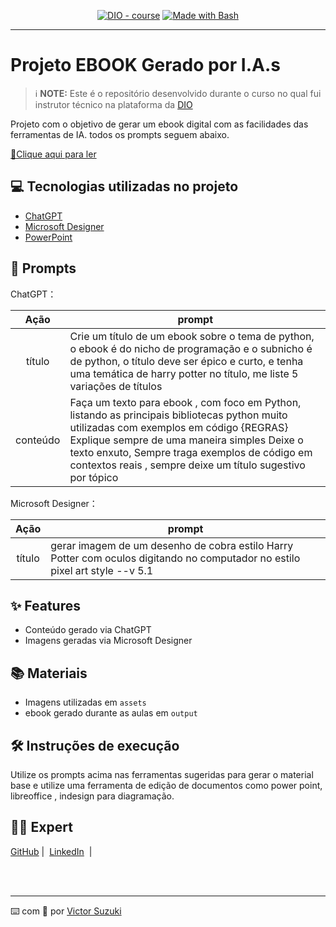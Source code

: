 <p align="center">
<a href="https://dio.me/"><img src="https://img.shields.io/badge/DIO-Course-28DA77?logo=youtube" alt="DIO - course"></a>
<a href="https://www.gnu.org/software/bash/" title="Go to Bash homepage"><img src="https://img.shields.io/badge/Prompt-Project-blue?logo=gnu-bash&amp;logoColor=white" alt="Made with Bash"></a></p>

-------

# Projeto EBOOK Gerado por I.A.s


 > ℹ️ **NOTE:** Este é o repositório desenvolvido durante o curso no qual fui instrutor técnico na plataforma da [DIO](https://dio.me)

Projeto com o objetivo de gerar um ebook digital com as facilidades das ferramentas de IA. todos os prompts
seguem abaixo.

<a href="https://github.com/VSuzuki98/prompts-recipe-to-create-a-ebook/blob/011a909ec10437d1c8f59f84caaf48b540f0a128/output/Ebook_Python_Bruxos_2025.pdf" title="View PDF now"> 📕Clique aqui para ler</a>

## 💻 Tecnologias utilizadas no projeto

- [ChatGPT](https://chat.openai.com/) 
- [Microsoft Designer](https://designer.microsoft.com/)
- [PowerPoint](https://www.microsoft.com/en/microsoft-365/powerpoint)

## 🧠 Prompts


ChatGPT：

|   Ação   | prompt                                                                                                                                                                                                                                                                         |
| :------: | ------------------------------------------------------------------------------------------------------------------------------------------------------------------------------------------------------------------------------------------------------------------------------ |
|  título  | Crie um título de um ebook sobre o tema de python, o ebook é do nicho de programação e o subnicho é de python, o título deve ser épico e curto, e tenha uma temática de harry potter no título, me liste 5 variações de títulos                                                        |
| conteúdo | Faça um texto para ebook , com foco em Python, listando as principais bibliotecas python muito utilizadas com exemplos em código {REGRAS} Explique sempre de uma maneira simples Deixe o texto enxuto, Sempre traga exemplos de código em contextos reais , sempre deixe um título sugestivo por tópico |


Microsoft Designer：

|  Ação  | prompt                                                                                 |
| :----: | -------------------------------------------------------------------------------------- |
| título | gerar imagem de um desenho de cobra estilo Harry Potter com oculos digitando no computador no estilo pixel art style --v 5.1 |

## ✨ Features

- Conteúdo gerado via ChatGPT
- Imagens geradas via Microsoft Designer

## 📚 Materiais

- Imagens utilizadas em `assets`
- ebook gerado durante as aulas em `output`

## 🛠️ Instruções de execução

Utilize os prompts acima nas ferramentas sugeridas para gerar o material base e utilize uma ferramenta de edição de documentos como power point, libreoffice , indesign para diagramação.

## 👨‍💻 Expert

<p>
    <a href="https://github.com/VSuzuki98">
    GitHub</a>&nbsp;|&nbsp;
    <a href="https://github.com/VSuzuki98">LinkedIn</a>
&nbsp;|&nbsp;
</p>
<br/><br/>
<p>

---

⌨️ com 💜 por [Victor Suzuki](https://github.com/VSuzuki98)